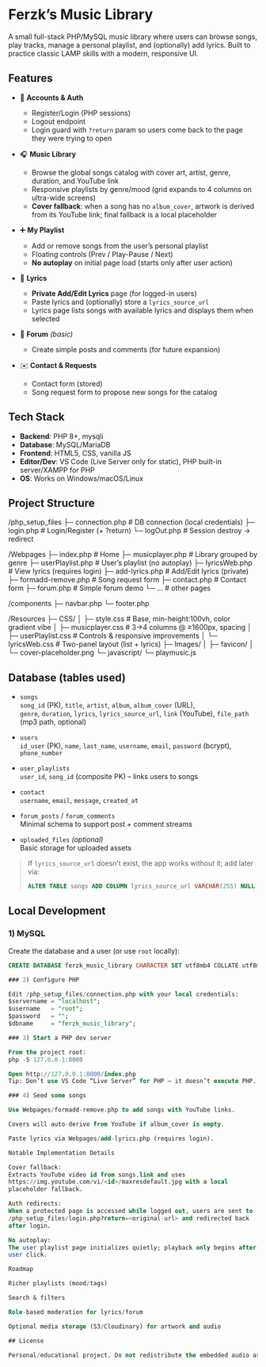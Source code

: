 # Ferzk’s Music Library

A small full-stack PHP/MySQL music library where users can browse songs, play tracks, manage a personal playlist, and (optionally) add lyrics. Built to practice classic LAMP skills with a modern, responsive UI.

## Features

- 🔐 **Accounts & Auth**
  - Register/Login (PHP sessions)
  - Logout endpoint
  - Login guard with `?return` param so users come back to the page they were trying to open

- 🎧 **Music Library**
  - Browse the global songs catalog with cover art, artist, genre, duration, and YouTube link
  - Responsive playlists by genre/mood (grid expands to 4 columns on ultra-wide screens)
  - **Cover fallback**: when a song has no `album_cover`, artwork is derived from its YouTube link; final fallback is a local placeholder

- ➕ **My Playlist**
  - Add or remove songs from the user’s personal playlist
  - Floating controls (Prev / Play-Pause / Next)
  - **No autoplay** on initial page load (starts only after user action)

- 📝 **Lyrics**
  - **Private Add/Edit Lyrics** page (for logged-in users)
  - Paste lyrics and (optionally) store a `lyrics_source_url`
  - Lyrics page lists songs with available lyrics and displays them when selected

- 💬 **Forum** *(basic)*
  - Create simple posts and comments (for future expansion)

- ✉️ **Contact & Requests**
  - Contact form (stored)
  - Song request form to propose new songs for the catalog

## Tech Stack

- **Backend**: PHP 8+, mysqli
- **Database**: MySQL/MariaDB
- **Frontend**: HTML5, CSS, vanilla JS
- **Editor/Dev**: VS Code (Live Server only for static), PHP built-in server/XAMPP for PHP
- **OS**: Works on Windows/macOS/Linux

## Project Structure

/php_setup_files
├─ connection.php # DB connection (local credentials)
├─ login.php # Login/Register (+ ?return)
└─ logOut.php # Session destroy → redirect

/Webpages
├─ index.php # Home
├─ musicplayer.php # Library grouped by genre
├─ userPlaylist.php # User’s playlist (no autoplay)
├─ lyricsWeb.php # View lyrics (requires login)
├─ add-lyrics.php # Add/Edit lyrics (private)
├─ formadd-remove.php # Song request form
├─ contact.php # Contact form
├─ forum.php # Simple forum demo
└─ ... # other pages

/components
├─ navbar.php
└─ footer.php

/Resources
├─ CSS/
│ ├─ style.css # Base, min-height:100vh, color gradient vibe
│ ├─ musicplayer.css # 3→4 columns @ ≥1600px, spacing
│ ├─ userPlaylist.css # Controls & responsive improvements
│ └─ lyricsWeb.css # Two-panel layout (list + lyrics)
├─ Images/
│ ├─ favicon/
│ └─ cover-placeholder.png
└─ javascript/
└─ playmusic.js


## Database (tables used)

- `songs`  
  `song_id` (PK), `title`, `artist`, `album`, `album_cover` (URL),  
  `genre`, `duration`, `lyrics`, `lyrics_source_url`, `link` (YouTube), `file_path` (mp3 path, optional)

- `users`  
  `id_user` (PK), `name`, `last_name`, `username`, `email`, `password` (bcrypt), `phone_number`

- `user_playlists`  
  `user_id`, `song_id` (composite PK) – links users to songs

- `contact`  
  `username`, `email`, `message`, `created_at`

- `forum_posts` / `forum_comments`  
  Minimal schema to support post + comment streams

- `uploaded_files` *(optional)*  
  Basic storage for uploaded assets

> If `lyrics_source_url` doesn’t exist, the app works without it; add later via:
> ```sql
> ALTER TABLE songs ADD COLUMN lyrics_source_url VARCHAR(255) NULL AFTER lyrics;
> ```

## Local Development

### 1) MySQL
Create the database and a user (or use `root` locally):

```sql
CREATE DATABASE ferzk_music_library CHARACTER SET utf8mb4 COLLATE utf8mb4_unicode_ci;

### 2) Configure PHP

Edit /php_setup_files/connection.php with your local credentials:
$servername = "localhost";
$username   = "root";
$password   = "";
$dbname     = "ferzk_music_library";

### 3) Start a PHP dev server

From the project root:
php -S 127.0.0.1:8000

Open http://127.0.0.1:8000/index.php
Tip: Don’t use VS Code “Live Server” for PHP — it doesn’t execute PHP.

### 4) Seed some songs

Use Webpages/formadd-remove.php to add songs with YouTube links.

Covers will auto-derive from YouTube if album_cover is empty.

Paste lyrics via Webpages/add-lyrics.php (requires login).

Notable Implementation Details

Cover fallback:
Extracts YouTube video id from songs.link and uses
https://img.youtube.com/vi/<id>/maxresdefault.jpg with a local
placeholder fallback.

Auth redirects:
When a protected page is accessed while logged out, users are sent to
/php_setup_files/login.php?return=<original-url> and redirected back
after login.

No autoplay:
The user playlist page initializes quietly; playback only begins after a
user click.

Roadmap

Richer playlists (mood/tags)

Search & filters

Role-based moderation for lyrics/forum

Optional media storage (S3/Cloudinary) for artwork and audio

## License

Personal/educational project. Do not redistribute the embedded audio assets.